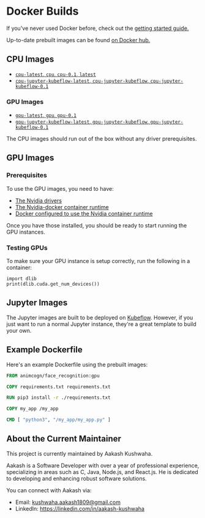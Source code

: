 # Docker Builds

If you've never used Docker before, check out the [getting started guide.](https://docs.docker.com/get-started/)

Up-to-date prebuilt images can be found [on Docker hub.](https://hub.docker.com/repository/docker/animcogn/face_recognition)

## CPU Images

-	[`cpu-latest`, `cpu`, `cpu-0.1`, `latest`](cpu/Dockerfile)
-	[`cpu-jupyter-kubeflow-latest`, `cpu-jupyter-kubeflow`, `cpu-jupyter-kubeflow-0.1`](cpu-jupyter-kubeflow/Dockerfile)

### GPU Images
-	[`gpu-latest`, `gpu`, `gpu-0.1`](gpu/Dockerfile)
-	[`gpu-jupyter-kubeflow-latest`, `gpu-jupyter-kubeflow`, `gpu-jupyter-kubeflow-0.1`](gpu-jupyter-kubeflow/Dockerfile)

The CPU images should run out of the box without any driver prerequisites.

## GPU Images

### Prerequisites

To use the GPU images, you need to have:
- [The Nvidia drivers](https://docs.nvidia.com/datacenter/cloud-native/container-toolkit/install-guide.html#nvidia-drivers)
- [The Nvidia-docker container runtime](https://docs.nvidia.com/datacenter/cloud-native/container-toolkit/install-guide.html#setting-up-nvidia-container-toolkit)
- [Docker configured to use the Nvidia container runtime](https://docs.nvidia.com/datacenter/cloud-native/container-toolkit/user-guide.html#daemon-configuration-file)

Once you have those installed, you should be ready to start running the GPU instances.

### Testing GPUs

To make sure your GPU instance is setup correctly, run the following in a container:

```python3
import dlib
print(dlib.cuda.get_num_devices())
```

## Jupyter Images

The Jupyter images are built to be deployed on [Kubeflow](https://www.kubeflow.org/). However, if you just want to run a normal Jupyter instance, they're a great template to build your own.

## Example Dockerfile

Here's an example Dockerfile using the prebuilt images:

```Dockerfile
FROM animcogn/face_recognition:gpu

COPY requirements.txt requirements.txt

RUN pip3 install -r ./requirements.txt

COPY my_app /my_app

CMD [ "python3", "/my_app/my_app.py" ]
```

## About the Current Maintainer

This project is currently maintained by Aakash Kushwaha.

Aakash is a Software Developer with over a year of professional experience, specializing in areas such as C, Java, Node.js, and React.js. He is dedicated to developing and enhancing robust software solutions.

You can connect with Aakash via:
- Email: kushwaha.aakash1809@gmail.com
- LinkedIn: https://linkedin.com/in/aakash-kushwaha